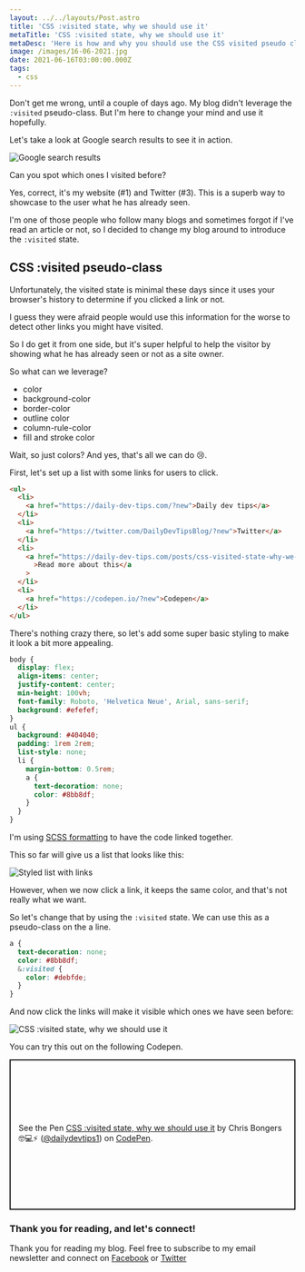 ```yaml
---
layout: ../../layouts/Post.astro
title: 'CSS :visited state, why we should use it'
metaTitle: 'CSS :visited state, why we should use it'
metaDesc: 'Here is how and why you should use the CSS visited pseudo class'
image: /images/16-06-2021.jpg
date: 2021-06-16T03:00:00.000Z
tags:
  - css
---
```


Don't get me wrong, until a couple of days ago. My blog didn't leverage the `:visited` pseudo-class. But I'm here to change your mind and use it hopefully.

Let's take a look at Google search results to see it in action.

<img
        srcset="https://res.cloudinary.com/daily-dev-tips/image/upload/f_auto,q_70,w_256/ddt-1_tqeukk.png 256w,
                https://res.cloudinary.com/daily-dev-tips/image/upload/f_auto,q_70,w_512/ddt-1_tqeukk.png 512w,
                https://res.cloudinary.com/daily-dev-tips/image/upload/f_auto,q_70,w_768/ddt-1_tqeukk.png 768w,
                https://res.cloudinary.com/daily-dev-tips/image/upload/f_auto,q_70,w_1024/ddt-1_tqeukk.png 1024w,
                https://res.cloudinary.com/daily-dev-tips/image/upload/f_auto,q_70,w_1280/ddt-1_tqeukk.png 1280w"
        src="https://res.cloudinary.com/daily-dev-tips/image/upload/f_auto,q_70,w_512/ddt-1_tqeukk.png"
        alt="Google search results" />

Can you spot which ones I visited before?

Yes, correct, it's my website (#1) and Twitter (#3).
This is a superb way to showcase to the user what he has already seen.

I'm one of those people who follow many blogs and sometimes forgot if I've read an article or not, so I decided to change my blog around to introduce the `:visited` state.

## CSS :visited pseudo-class

Unfortunately, the visited state is minimal these days since it uses your browser's history to determine if you clicked a link or not.

I guess they were afraid people would use this information for the worse to detect other links you might have visited.

So I do get it from one side, but it's super helpful to help the visitor by showing what he has already seen or not as a site owner.

So what can we leverage?

- color
- background-color
- border-color
- outline color
- column-rule-color
- fill and stroke color

Wait, so just colors?
And yes, that's all we can do 😢.

First, let's set up a list with some links for users to click.

```html
<ul>
  <li>
    <a href="https://daily-dev-tips.com/?new">Daily dev tips</a>
  </li>
  <li>
    <a href="https://twitter.com/DailyDevTipsBlog/?new">Twitter</a>
  </li>
  <li>
    <a href="https://daily-dev-tips.com/posts/css-visited-state-why-we-should-use-it/?new"
      >Read more about this</a
    >
  </li>
  <li>
    <a href="https://codepen.io/?new">Codepen</a>
  </li>
</ul>
```

There's nothing crazy there, so let's add some super basic styling to make it look a bit more appealing.

```css
body {
  display: flex;
  align-items: center;
  justify-content: center;
  min-height: 100vh;
  font-family: Roboto, 'Helvetica Neue', Arial, sans-serif;
  background: #efefef;
}
ul {
  background: #404040;
  padding: 1rem 2rem;
  list-style: none;
  li {
    margin-bottom: 0.5rem;
    a {
      text-decoration: none;
      color: #8bb8df;
    }
  }
}
```

I'm using [SCSS formatting](https://daily-dev-tips.com/posts/scss-introduction/) to have the code linked together.

This so far will give us a list that looks like this:

![Styled list with links](https://cdn.hashnode.com/res/hashnode/image/upload/v1623477586969/pS3hnhNOq.png)

However, when we now click a link, it keeps the same color, and that's not really what we want.

So let's change that by using the `:visited` state.
We can use this as a pseudo-class on the a line.

```css
a {
  text-decoration: none;
  color: #8bb8df;
  &:visited {
    color: #debfde;
  }
}
```

And now click the links will make it visible which ones we have seen before:

![CSS :visited state, why we should use it](https://cdn.hashnode.com/res/hashnode/image/upload/v1623477835124/zLBFpDFZz.png)

You can try this out on the following Codepen.

<p class="codepen" data-height="265" data-theme-id="dark" data-default-tab="result" data-user="dailydevtips1" data-slug-hash="BaWqxNX" style="height: 265px; box-sizing: border-box; display: flex; align-items: center; justify-content: center; border: 2px solid; margin: 1em 0; padding: 1em;" data-pen-title="CSS :visited state, why we should use it">
  <span>See the Pen <a href="https://codepen.io/dailydevtips1/pen/BaWqxNX">
  CSS :visited state, why we should use it</a> by Chris Bongers 🤓💻⚡️ (<a href="https://codepen.io/dailydevtips1">@dailydevtips1</a>)
  on <a href="https://codepen.io">CodePen</a>.</span>
</p>
<script async src="https://cpwebassets.codepen.io/assets/embed/ei.js"></script>

### Thank you for reading, and let's connect!

Thank you for reading my blog. Feel free to subscribe to my email newsletter and connect on [Facebook](https://www.facebook.com/DailyDevTipsBlog) or [Twitter](https://twitter.com/DailyDevTips1)
